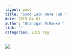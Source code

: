 ```yaml
---
layout: post
title: "Good Luck Have Fun "
date: 2015-04-01
author: "Branogan McHawke "
link: ""
categories: 2015 rpg
---
```

![]({{site.url}}/2015images/GoodLuckHaveFun.jpg)
